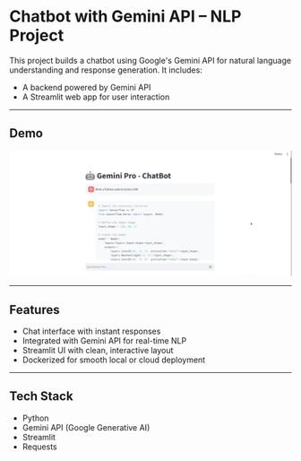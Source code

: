 # Chatbot with Gemini API – NLP Project

This project builds a chatbot using Google's Gemini API for natural language understanding and response generation. It includes:

- A backend powered by Gemini API  
- A Streamlit web app for user interaction  

---

## Demo

![App Screenshot](screenshot01.png)  

---

## Features

- Chat interface with instant responses  
- Integrated with Gemini API for real-time NLP  
- Streamlit UI with clean, interactive layout  
- Dockerized for smooth local or cloud deployment  

---

## Tech Stack

- Python  
- Gemini API (Google Generative AI)  
- Streamlit    
- Requests
